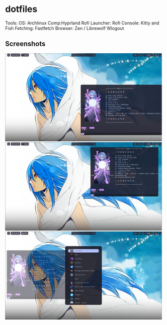 # dotfiles
Tools:
OS: Archlinux
Comp:Hyprland Rofi 
Launcher: Rofi
Console: Kitty and Fish
Fetching: Fastfetch
Browser: Zen / Librewolf
Wlogout
## Screenshots
![](/screenshots/2025-02-17-205426_hyprshot.png)
![](/screenshots/2025-02-17-205449_hyprshot.png)
![](/screenshots/2025-02-17-210035_hyprshot.png)
